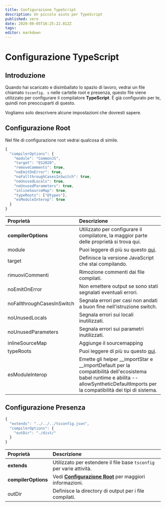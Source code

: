 ```yaml
---
title: Configurazione TypeScript
description: Un piccolo aiuto per TypeScript
published: vero
date: 2020-08-05T16:25:22.812Z
tags:
editor: markdown
---
```


# Configurazione TypeScript

## Introduzione

Quando hai scaricato e disimballato lo spazio di lavoro, vedrai un file chiamato `tsconfig. s` nelle cartelle root e presenza, questo file viene utilizzato per configurare il compilatore **TypeScript**. È già configurato per te, quindi non preoccuparti di questo.

Vogliamo solo descrivere alcune impostazioni che dovresti sapere.

## Configurazione Root

Nel file di configurazione root vedrai qualcosa di simile.

```javascript
{
  "compilerOptions": {
    "module": "CommonJS",
    "target": "ES2020",
    "removeComments": true,
    "noEmitOnError": true,
    "noFallthroughCasesInSwitch": true,
    "noUnusedLocals": true,
    "noUnusedParameters": true,
    "inlineSourceMap": true,
    "typeRoots": ["@types"],
    "esModuleInterop": true
  }
}
```

| Proprietà                  | Descrizione                                                                                                                                                                                |
|:-------------------------- |:------------------------------------------------------------------------------------------------------------------------------------------------------------------------------------------ |
| **compilerOptions**        | Utilizzato per configurare il compilatore, la maggior parte delle proprietà si trova qui.                                                                                                  |
| module                     | Puoi leggere di più su questo [qui](https://www.typescriptlang.org/docs/handbook/modules.html).                                                                                            |
| target                     | Definisce la versione JavaScript che stai compilando.                                                                                                                                      |
| rimuoviCommenti            | Rimozione commenti dai file compilati.                                                                                                                                                     |
| noEmitOnError              | Non emettere output se sono stati segnalati eventuali errori.                                                                                                                              |
| noFallthroughCasesInSwitch | Segnala errori per casi non andati a buon fine nell'istruzione switch.                                                                                                                     |
| noUnusedLocals             | Segnala errori sui locali inutilizzati.                                                                                                                                                    |
| noUnusedParameters         | Segnala errori sui parametri inutilizzati.                                                                                                                                                 |
| inlineSourceMap            | Aggiunge il sourcemapping                                                                                                                                                                  |
| typeRoots                  | Puoi leggere di più su questo [qui](https://www.typescriptlang.org/docs/handbook/tsconfig-json.html#types-typeroots-and-types).                                                            |
| esModuleInterop            | Emette gli helper __importStar e __importDefault per la compatibilità dell'ecosistema babel runtime e abilita --allowSyntheticDefaultImports per la compatibilità dei tipi di sistema. |

## Configurazione Presenza

```javascript
{
  "extends": "../../../tsconfig.json",
  "compilerOptions": {
    "outDir": "./dist/"
  }
}
```

| Proprietà           | Descrizione                                                                                          |
|:------------------- |:---------------------------------------------------------------------------------------------------- |
| **extends**         | Utilizzato per estendere il file base `tsconfig` per varie attività.                                 |
| **compilerOptions** | Vedi [**Configurazione Root**](/dev/presence/tsconfig#root-configuration) per maggiori informazioni. |
| outDir              | Definisce la directory di output per i file compilati.                                               |
